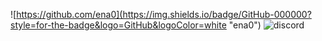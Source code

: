 ![https://github.com/ena0](https://img.shields.io/badge/GitHub-000000?style=for-the-badge&logo=GitHub&logoColor=white "ena0")
![discord](https://img.shields.io/badge/Discord-5865F2?style=for-the-badge&logo=Discord&logoColor=white "ena0#7473")
